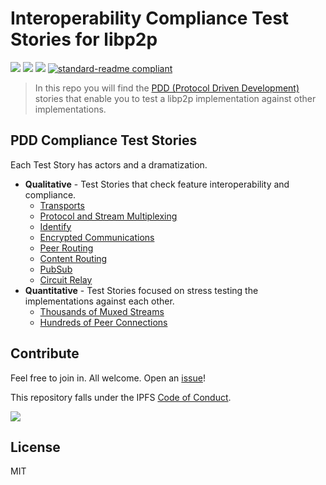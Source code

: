 # Interoperability Compliance Test Stories for libp2p

[![](https://img.shields.io/badge/made%20by-Protocol%20Labs-blue.svg?style=flat-square)](http://ipn.io)
[![](https://img.shields.io/badge/project-libp2p-blue.svg?style=flat-square)](http://ipfs.io/)
[![](https://img.shields.io/badge/freenode-%23ipfs-blue.svg?style=flat-square)](http://webchat.freenode.net/?channels=%23ipfs)
[![standard-readme compliant](https://img.shields.io/badge/standard--readme-OK-green.svg?style=flat-square)](https://github.com/RichardLitt/standard-readme)

> In this repo you will find the [PDD (Protocol Driven Development)](https://github.com/ipfs/pdd) stories that enable you to test a libp2p implementation against other implementations.

## PDD Compliance Test Stories

Each Test Story has actors and a dramatization.

- **Qualitative** - Test Stories that check feature interoperability and compliance.
  - [Transports](./PDD-TRANSPORTS.md)
  - [Protocol and Stream Multiplexing](./PDD-PROTOCOL-AND-STREAM-MULTIPLEXING.md)
  - [Identify](./PDD-IDENTIFY)
  - [Encrypted Communications](./PDD-ENCRYPTED-COMMUNICATIONS.md)
  - [Peer Routing](./PDD-PEER-ROUTING.md)
  - [Content Routing](./PDD-CONTENT-ROUTING.md)
  - [PubSub](./PDD-PUBSUB.md)
  - [Circuit Relay](./PDD-CIRCUIT-RELAY.md)
- **Quantitative** - Test Stories focused on stress testing the implementations against each other.
  - [Thousands of Muxed Streams](./PDD-THOUSANDS-OF-MUXED-STREAMS.md)
  - [Hundreds of Peer Connections](./PDD-HUNDREDS-OF-PEER-CONNECTIONS.md)

## Contribute

Feel free to join in. All welcome. Open an [issue](https://github.com/ipfs/ipfs-interop/issues)!

This repository falls under the IPFS [Code of Conduct](https://github.com/ipfs/community/blob/master/code-of-conduct.md).

[![](https://cdn.rawgit.com/jbenet/contribute-ipfs-gif/master/img/contribute.gif)](https://github.com/ipfs/community/blob/master/contributing.md)

## License

MIT

